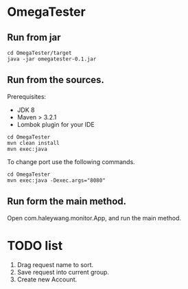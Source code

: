 # OmegaTester

## Run from jar

```
cd OmegaTester/target
java -jar omegatester-0.1.jar
```


## Run from the sources.
Prerequisites:

- JDK 8
- Maven > 3.2.1
- Lombok plugin for your IDE

```
cd OmegaTester
mvn clean install
mvn exec:java
```

To change port use the following commands.

```
cd OmegaTester
mvn exec:java -Dexec.args="8080"

```

## Run form the main method.
Open com.haleywang.monitor.App, and run the main method.

# TODO list
1. Drag request name to sort.
2. Save request into current group.
3. Create new Account.




